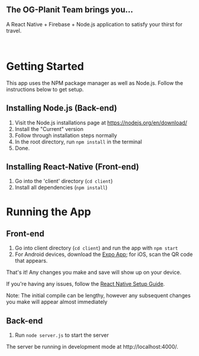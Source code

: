 ## The OG-Planit Team brings you...
A React Native + Firebase + Node.js application to satisfy your thirst for travel.

<br/>

# Getting Started
This app uses the NPM package manager as well as Node.js. Follow the instructions below to get setup.

## Installing Node.js (Back-end)
1. Visit the Node.js installations page at https://nodejs.org/en/download/
2. Install the "Current" version
3. Follow through installation steps normally
4. In the root directory, run `npm install` in the terminal
5. Done.

## Installing React-Native (Front-end)
1. Go into the 'client' directory (`cd client`) 
2. Install all dependencies (`npm install`)



# Running the App
## Front-end
1. Go into client directory (`cd client`) and run the app with `npm start`
2. For Android devices, download the [Expo App](https://play.google.com/store/apps/details?id=host.exp.exponent&hl=en_CA); for iOS, scan the QR code that appears.

That's it! Any changes you make and save will show up on your device.

If you're having any issues, follow the [React Native Setup Guide](https://facebook.github.io/react-native/docs/getting-started.html).

Note: The initial compile can be lengthy, however any subsequent changes you make will appear almost immediately

## Back-end
1. Run `node server.js` to start the server

The server be running in development mode at http://localhost:4000/.
